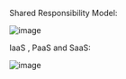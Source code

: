 Shared Responsibility Model:

![image](https://github.com/user-attachments/assets/9f753166-7dd8-42a5-9b32-a7d9544b7124)

IaaS , PaaS and SaaS:

![image](https://github.com/user-attachments/assets/027902de-085d-41a4-9551-92a53f58da44)
